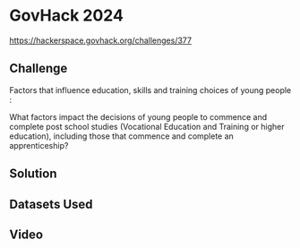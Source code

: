 # GovHack 2024
https://hackerspace.govhack.org/challenges/377
## Challenge
Factors that influence education, skills and training choices of young people :

What factors impact the decisions of young people to commence and complete post school studies (Vocational Education and Training or higher education), including those that commence and complete an apprenticeship?

## Solution


## Datasets Used

## Video
